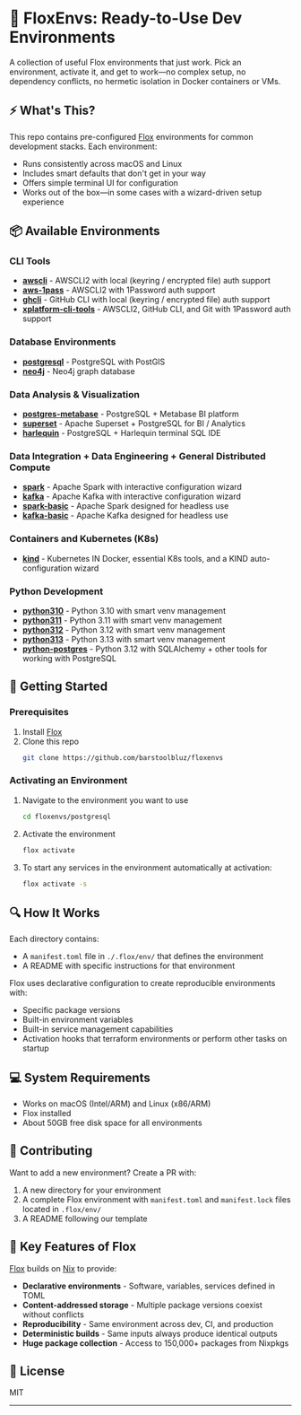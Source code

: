 # 🔧 FloxEnvs: Ready-to-Use Dev Environments

A collection of useful Flox environments that just work. Pick an environment, activate it, and get to work—no complex setup, no dependency conflicts, no hermetic isolation in Docker containers or VMs.

## ⚡ What's This?

This repo contains pre-configured [Flox](https://flox.dev/docs) environments for common development stacks. Each environment:

- Runs consistently across macOS and Linux
- Includes smart defaults that don't get in your way
- Offers simple terminal UI for configuration
- Works out of the box—in some cases with a wizard-driven setup experience

## 📦 Available Environments

### CLI Tools
- [**awscli**](./awscli) - AWSCLI2 with local (keyring / encrypted file) auth support
- [**aws-1pass**](./aws-1pass) - AWSCLI2 with 1Password auth support
- [**ghcli**](./ghcli) - GitHub CLI with local (keyring / encrypted file) auth support
- [**xplatform-cli-tools**](./xplatform-cli-tools) - AWSCLI2, GitHub CLI, and Git with 1Password auth support


### Database Environments

- [**postgresql**](./postgres) - PostgreSQL with PostGIS
- [**neo4j**](./neo4j) - Neo4j graph database

### Data Analysis & Visualization

- [**postgres-metabase**](./postgres-metabase) - PostgreSQL + Metabase BI platform
- [**superset**](./superset) - Apache Superset + PostgreSQL for BI / Analytics
- [**harlequin**](./harlequin-postgres) - PostgreSQL + Harlequin terminal SQL IDE

### Data Integration + Data Engineering + General Distributed Compute

- [**spark**](./spark) - Apache Spark with interactive configuration wizard
- [**kafka**](./kafka) - Apache Kafka with interactive configuration wizard
- [**spark-basic**](./spark-basic) - Apache Spark designed for headless use
- [**kafka-basic**](./kafka-basic) - Apache Kafka designed for headless use

### Containers and Kubernetes (K8s)
- [**kind**](./kind) - Kubernetes IN Docker, essential K8s tools, and a KIND auto-configuration wizard
 
### Python Development

- [**python310**](./python310) - Python 3.10 with smart venv management
- [**python311**](./python311) - Python 3.11 with smart venv management
- [**python312**](./python312) - Python 3.12 with smart venv management
- [**python313**](./python313) - Python 3.13 with smart venv management
- [**python-postgres**](./python-postgres) - Python 3.12 with SQLAlchemy + other tools for working with PostgreSQL

## 🚀 Getting Started

### Prerequisites

1. Install [Flox](https://flox.dev/get)
2. Clone this repo
   ```bash
   git clone https://github.com/barstoolbluz/floxenvs
   ```

### Activating an Environment

1. Navigate to the environment you want to use
   ```bash
   cd floxenvs/postgresql
   ```

2. Activate the environment
   ```bash
   flox activate
   ```

3. To start any services in the environment automatically at activation:
   ```bash
   flox activate -s
   ```

## 🔍 How It Works

Each directory contains:

- A `manifest.toml` file in `./.flox/env/` that defines the environment
- A README with specific instructions for that environment

Flox uses declarative configuration to create reproducible environments with:

- Specific package versions
- Built-in environment variables
- Built-in service management capabilities
- Activation hooks that terraform environments or perform other tasks on startup

## 💻 System Requirements

- Works on macOS (Intel/ARM) and Linux (x86/ARM)
- Flox installed
- About 50GB free disk space for all environments

## 🔄 Contributing

Want to add a new environment? Create a PR with:

1. A new directory for your environment
2. A complete Flox environment with `manifest.toml` and `manifest.lock` files located in `.flox/env/`
3. A README following our template

## 🔗 Key Features of Flox

[Flox](https://flox.dev/docs) builds on [Nix](https://github.com/NixOS/nix) to provide:

- **Declarative environments** - Software, variables, services defined in TOML
- **Content-addressed storage** - Multiple package versions coexist without conflicts
- **Reproducibility** - Same environment across dev, CI, and production
- **Deterministic builds** - Same inputs always produce identical outputs
- **Huge package collection** - Access to 150,000+ packages from Nixpkgs

## 📝 License

MIT

---

